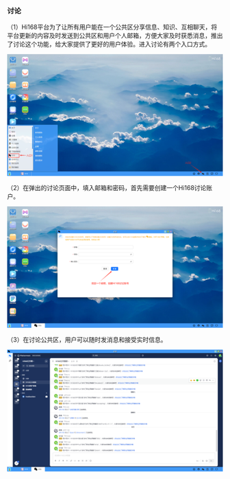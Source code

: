 ### 讨论
（1）Hi168平台为了让所有用户能在一个公共区分享信息、知识、互相聊天，将平台更新的内容及时发送到公共区和用户个人邮箱，方便大家及时获悉消息，推出了讨论这个功能，给大家提供了更好的用户体验。进入讨论有两个入口方式。

![alt text](./desktopcentor05.jpg)

（2）在弹出的讨论页面中，填入邮箱和密码，首先需要创建一个Hi168讨论账户。

![alt text](./desktopcentor06.jpg)

（3）在讨论公共区，用户可以随时发消息和接受实时信息。

![alt text](./desktopcentor07.jpg)


